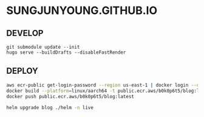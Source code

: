 # SUNGJUNYOUNG.GITHUB.IO

## DEVELOP
```
git submodule update --init
hugo serve --buildDrafts --disableFastRender
```

## DEPLOY
```bash
aws ecr-public get-login-password --region us-east-1 | docker login --username AWS --password-stdin public.ecr.aws
docker build --platform=linux/aarch64 -t public.ecr.aws/b0k0p6t5/blog:latest .           
docker push public.ecr.aws/b0k0p6t5/blog:latest
 
helm upgrade blog ./helm -n live
```